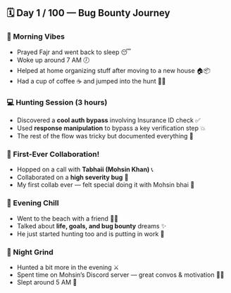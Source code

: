## 🗓️ Day 1 / 100 — Bug Bounty Journey

### 🌅 Morning Vibes
- Prayed Fajr and went back to sleep 😴  
- Woke up around 7 AM 🕖  
- Helped at home organizing stuff after moving to a new house 🏠📦  
- Had a cup of coffee ☕ and jumped into the hunt 🕵️‍♂️

### 💻 Hunting Session (3 hours)
- Discovered a **cool auth bypass** involving Insurance ID check ✅  
- Used **response manipulation** to bypass a key verification step 💥  
- The rest of the flow was tricky but documented everything 📝  

### 🤝 First-Ever Collaboration!
- Hopped on a call with **Tabhaii (Mohsin Khan)** 📞  
- Collaborated on a **high severity bug** 🚨  
- My first collab ever — felt special doing it with Mohsin bhai 🙌

### 🌊 Evening Chill
- Went to the beach with a friend 🌴🌊  
- Talked about **life, goals, and bug bounty** dreams ✨  
- He just started hunting too and is putting in work 💪  

### 🌙 Night Grind
- Hunted a bit more in the evening ⚔️  
- Spent time on Mohsin’s Discord server — great convos & motivation 💬🔥  
- Slept around 5 AM 🛌  
